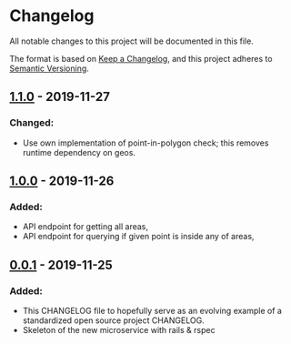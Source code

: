 # Changelog
All notable changes to this project will be documented in this file.

The format is based on [Keep a Changelog](https://keepachangelog.com/en/1.0.0/),
and this project adheres to [Semantic Versioning](https://semver.org/spec/v2.0.0.html).

## [1.1.0] - 2019-11-27
### Changed:
- Use own implementation of point-in-polygon check; this removes runtime dependency on geos.

## [1.0.0] - 2019-11-26
### Added:
- API endpoint for getting all areas,
- API endpoint for querying if given point is inside any of areas,

## [0.0.1] - 2019-11-25
### Added:
- This CHANGELOG file to hopefully serve as an evolving example of a
  standardized open source project CHANGELOG.
- Skeleton of the new microservice with rails & rspec

[Unreleased]: https://github.com/scoiatael/medea/compare/v1.1.0...HEAD
[1.1.0]: https://github.com/scoiatael/medea/compare/v1.0.0...v1.1.0
[1.0.0]: https://github.com/scoiatael/medea/compare/v0.0.1...v1.0.0
[0.0.1]: https://github.com/scoiatael/medea/releases/tag/v0.0.1
